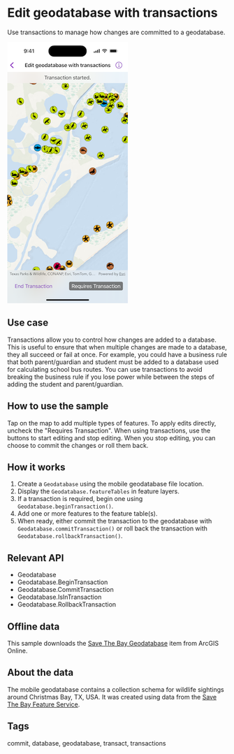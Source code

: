 # Edit geodatabase with transactions

Use transactions to manage how changes are committed to a geodatabase.

![Screenshot of Edit geodatabase with transactions sample](edit-geodatabase-with-transactions.png)

## Use case

Transactions allow you to control how changes are added to a database. This is useful to ensure that when multiple changes are made to a database, they all succeed or fail at once. For example, you could have a business rule that both parent/guardian and student must be added to a database used for calculating school bus routes. You can use transactions to avoid breaking the business rule if you lose power while between the steps of adding the student and parent/guardian.

## How to use the sample

Tap on the map to add multiple types of features. To apply edits directly, uncheck the "Requires Transaction". When using transactions, use the buttons to start editing and stop editing. When you stop editing, you can choose to commit the changes or roll them back.

## How it works

1. Create a `Geodatabase` using the mobile geodatabase file location.
2. Display the `Geodatabase.featureTables` in feature layers.
3. If a transaction is required, begin one using `Geodatabase.beginTransaction()`.
4. Add one or more features to the feature table(s).
5. When ready, either commit the transaction to the geodatabase with `Geodatabase.commitTransaction()` or roll back the transaction with `Geodatabase.rollbackTransaction()`.

## Relevant API

* Geodatabase
* Geodatabase.BeginTransaction
* Geodatabase.CommitTransaction
* Geodatabase.IsInTransaction
* Geodatabase.RollbackTransaction

## Offline data

This sample downloads the [Save The Bay Geodatabase](https://www.arcgis.com/home/item.html?id=43809fd639f242fd8045ecbafd61a579) item from ArcGIS Online.

## About the data

The mobile geodatabase contains a collection schema for wildlife sightings around Christmas Bay, TX, USA. It was created using data from the [Save The Bay Feature Service](https://sampleserver6.arcgisonline.com/arcgis/rest/services/Sync/SaveTheBaySync/FeatureServer).

## Tags

commit, database, geodatabase, transact, transactions
